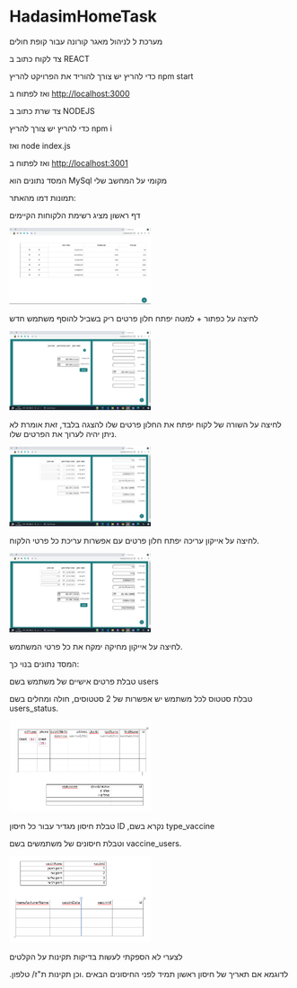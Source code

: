 # HadasimHomeTask

מערכת ל לניהול מאגר קורונה עבור קופת חולים

צד לקוח כתוב ב REACT

כדי להריץ יש צורך להוריד את הפרויקט להריץ 
npm start

ואז לפתוח ב [http://localhost:3000](http://localhost:3000)

צד שרת כתוב ב NODEJS

כדי להריץ יש צורך להריץ npm i

ואז node index.js  

ואז לפתוח ב [http://localhost:3001](http://localhost:3001)

המסד נתונים הוא MySql מקומי על המחשב שלי

תמונות דמו מהאתר:

דף ראשון מציג רשימת הלקוחות הקיימים

<img src="https://github.com/bina100/HadasimHomeTask/blob/master/images/UsersList.png" width="50%"></img>


לחיצה על כפתור + למטה יפתח חלון פרטים ריק בשביל להוסף משתמש חדש

<img src="https://github.com/bina100/HadasimHomeTask/blob/master/images/AddNewUser.png" width="50%"></img>

לחיצה על השורה של לקוח יפתח את החלון פרטים שלו להצגה בלבד, זאת אומרת לא ניתן יהיה לערוך את הפרטים שלו.

<img src="https://github.com/bina100/HadasimHomeTask/blob/master/images/ShowUser.png" width="50%"></img>

לחיצה על אייקון עריכה יפתח חלון פרטים עם אפשרות עריכת כל פרטי הלקוח.

<img src="https://github.com/bina100/HadasimHomeTask/blob/master/images/UpdateUder.png" width="50%"></img>

לחיצה על אייקון מחיקה ימקח את כל פרטי המשתמש.

המסד נתונים בנוי כך:

טבלת פרטים אישיים של משתמש בשם users

טבלת סטטוס לכל משתמש יש אפשרות של 2 סטטוסים, חולה ומחלים בשם users_status.

<img src="https://github.com/bina100/HadasimHomeTask/blob/master/images/db1%20.png" width="50%"></img>

טבלת חיסון מגדיר עבור כל חיסון ID ,נקרא בשם type_vaccine 

וטבלת חיסונים של משתמשים בשם vaccine_users.

<img src="https://github.com/bina100/HadasimHomeTask/blob/master/images/db2.png" width="50%"></img>



לצערי לא הספקתי לעשות בדיקות תקינות על הקלטים

.לדוגמא אם תאריך של חיסון ראשון תמיד לפני החיסונים הבאים 
.וכן תקינות ת"ז/ טלפון

